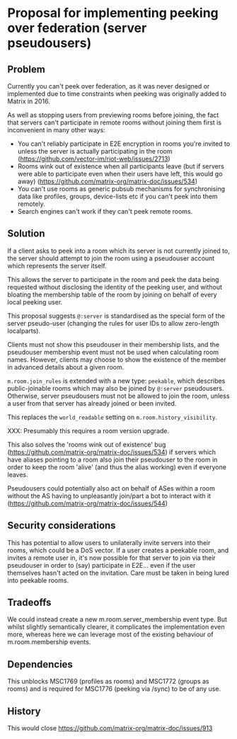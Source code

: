 # Proposal for implementing peeking over federation (server pseudousers)

## Problem

Currently you can't peek over federation, as it was never designed or
implemented due to time constraints when peeking was originally added to Matrix
in 2016.

As well as stopping users from previewing rooms before joining, the fact that
servers can't participate in remote rooms without joining them first is
inconvenient in many other ways:

 * You can't reliably participate in E2E encryption in rooms you're invited to
   unless the server is actually participating in the room
   (https://github.com/vector-im/riot-web/issues/2713)
 * Rooms wink out of existence when all participants leave (but if servers were
   able to participate even when their users have left, this would go away)
   (https://github.com/matrix-org/matrix-doc/issues/534)
 * You can't use rooms as generic pubsub mechanisms for synchronising data like
   profiles, groups, device-lists etc if you can't peek into them remotely.
 * Search engines can't work if they can't peek remote rooms.

## Solution

If a client asks to peek into a room which its server is not currently joined
to, the server should attempt to join the room using a pseudouser account which
represents the server itself.

This allows the server to participate in the room and peek the data being
requested without disclosing the identity of the peeking user, and without
bloating the membership table of the room by joining on behalf of every local
peeking user.

This proposal suggests `@:server` is standardised as the special form of the
server pseudo-user (changing the rules for user IDs to allow zero-length
localparts).

Clients must not show this pseudouser in their membership lists, and the
pseudouser membership event must not be used when calculating room names.
However, clients may choose to show the existence of the member in advanced
details about a given room.

`m.room.join_rules` is extended with a new type: `peekable`, which describes
public-joinable rooms which may also be joined by `@:server` pseudousers.
Otherwise, server pseudousers must not be allowed to join the room, unless a
user from that server has already joined or been invited.

This replaces the `world_readable` setting on `m.room.history_visibility`.

XXX: Presumably this requires a room version upgrade.

This also solves the 'rooms wink out of existence' bug
(https://github.com/matrix-org/matrix-doc/issues/534)
if servers which have aliases pointing to a room also join their pseudouser to
the room in order to keep the room 'alive' (and thus the alias working) even
if everyone leaves.

Pseudousers could potentially also act on behalf of ASes within a room without
the AS having to unpleasantly join/part a bot to interact with it
(https://github.com/matrix-org/matrix-doc/issues/544)

## Security considerations

This has potential to allow users to unilaterally invite servers into their rooms,
which could be a DoS vector.  If a user creates a peekable room, and invites a
remote user in, it's now possible for that server to join via their pseudouser
in order to (say) participate in E2E... even if the user themselves hasn't
acted on the invitation.  Care must be taken in being lured into peekable rooms.

## Tradeoffs

We could instead create a new m.room.server_membership event type.  But whilst
slightly semantically clearer, it complicates the implementation even more,
whereas here we can leverage most of the existing behaviour of m.room.membership
events.

## Dependencies

This unblocks MSC1769 (profiles as rooms) and MSC1772 (groups as rooms)
and is required for MSC1776 (peeking via /sync) to be of any use.

## History

This would close https://github.com/matrix-org/matrix-doc/issues/913
